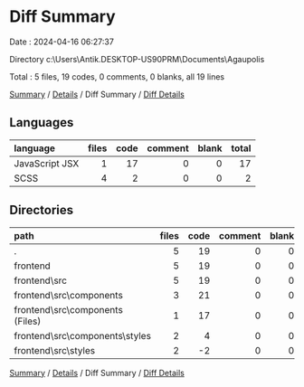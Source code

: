 # Diff Summary

Date : 2024-04-16 06:27:37

Directory c:\\Users\\Antik.DESKTOP-US90PRM\\Documents\\Agaupolis

Total : 5 files,  19 codes, 0 comments, 0 blanks, all 19 lines

[Summary](results.md) / [Details](details.md) / Diff Summary / [Diff Details](diff-details.md)

## Languages
| language | files | code | comment | blank | total |
| :--- | ---: | ---: | ---: | ---: | ---: |
| JavaScript JSX | 1 | 17 | 0 | 0 | 17 |
| SCSS | 4 | 2 | 0 | 0 | 2 |

## Directories
| path | files | code | comment | blank | total |
| :--- | ---: | ---: | ---: | ---: | ---: |
| . | 5 | 19 | 0 | 0 | 19 |
| frontend | 5 | 19 | 0 | 0 | 19 |
| frontend\\src | 5 | 19 | 0 | 0 | 19 |
| frontend\\src\\components | 3 | 21 | 0 | 0 | 21 |
| frontend\\src\\components (Files) | 1 | 17 | 0 | 0 | 17 |
| frontend\\src\\components\\styles | 2 | 4 | 0 | 0 | 4 |
| frontend\\src\\styles | 2 | -2 | 0 | 0 | -2 |

[Summary](results.md) / [Details](details.md) / Diff Summary / [Diff Details](diff-details.md)